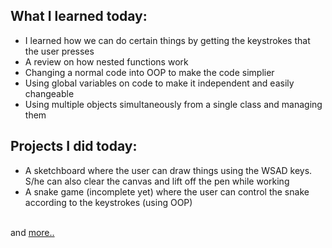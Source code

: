 ## What I learned today:  
- I learned how we can do certain things by getting the keystrokes that the user presses  
- A review on how nested functions work  
- Changing a normal code into OOP to make the code simplier  
- Using global variables on code to make it independent and easily changeable  
- Using multiple objects simultaneously from a single class and managing them  

## Projects I did today:  
- A sketchboard where the user can draw things using the WSAD keys. S/he can also clear the canvas and lift off the pen while working  
- A snake game (incomplete yet) where the user can control the snake according to the keystrokes (using OOP)  

&nbsp;  
and [more..](../Day19/)  